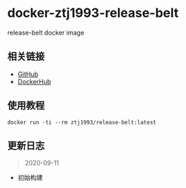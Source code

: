 # docker-ztj1993-release-belt

release-belt docker image

## 相关链接
- [GitHub](https://github.com/ztj1993/docker-release-belt)
- [DockerHub](https://hub.docker.com/r/ztj1993/release-belt)

## 使用教程
```
docker run -ti --rm ztj1993/release-belt:latest
```

## 更新日志

> 2020-09-11

- 初始构建
